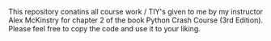 This repository conatins all course work / TIY's given to me by my instructor Alex McKinstry for chapter 2 of the book Python Crash Course (3rd Edition). Please feel free to copy the code and use it to your liking.
